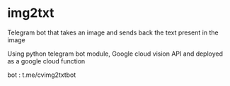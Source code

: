# img2txt
Telegram bot that takes an image and sends back the text present in the image

Using python telegram bot module, Google cloud vision API and deployed as a google cloud function

bot : t.me/cvimg2txtbot
